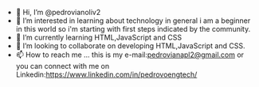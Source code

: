 - 👋 Hi, I’m @pedrovianoliv2
- 👀 I’m interested in learning about technology in general i am a beginner in this world so i'm starting with first steps indicated by the  community.
- 🌱 I’m currently learning HTML,JavaScript and CSS
- 💞️ I’m looking to collaborate on developing HTML,JavaScript and CSS.
- 📫 How to reach me ... this is my e-mail:pedrovianapl2@gmail.com or you can connect with me on Linkedin:https://www.linkedin.com/in/pedrovoengtech/

<!---
pedrovianoliv2/pedrovianoliv2 is a ✨ special ✨ repository because its `README.md` (this file) appears on your GitHub profile.
You can click the Preview link to take a look at your changes.
--->
